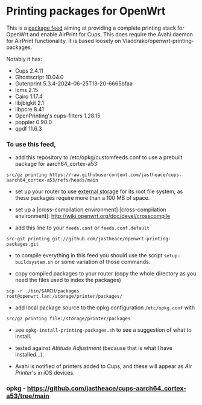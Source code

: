 # Printing packages for OpenWrt

This is a [package feed] aiming at providing a complete printing stack
for OpenWrt and enable AirPrint for Cups. This does require the Avahi daemon for
AirPrint functionality. It is based loosely on Vladdrako/openwrt-printing-packages.

Notably it has:
- Cups 2.4.11
- Ghostscript 10.04.0
- Gutenprint 5.3.4-2024-06-25T13-20-6665bfaa
- lcms 2.15
- Cairo 1.17.4
- libjbigkit 2.1
- libpcre 8.41
- OpenPrinting's cups-filters 1.28.15
- poppler 0.90.0
- qpdf 11.6.3

[package feed]: http://wiki.openwrt.org/doc/devel/feeds

[timesys.com]: http://repository.timesys.com/buildsources/g/ghostscript/

### To use this feed,

- add this repository to /etc/opkg/customfeeds.conf to use a prebuilt package for aarch64_cortex-a53

```
src/gz printing https://raw.githubusercontent.com/jastheace/cups-aarch64_cortex-a53/refs/heads/main
```

- set up your router to use [external storage] for its root file
  system, as these packages require more than a 100 MB of space.

[external storage]: http://wiki.openwrt.org/doc/howto/extroot

- set up a [cross-compilation environment]
[cross-compilation environment]: http://wiki.openwrt.org/doc/devel/crosscompile

- add this line to your `feeds.conf` or `feeds.conf.default`

```
src-git printing git://github.com/jastheace/openwrt-printing-packages.git
```

- to compile everything in this feed you should use the script `setup-buildsystem.sh` or some variation of those commands.

- copy compiled packages to your router (copy the whole directory as you need the files used to index the packages)

```
scp -r ./bin/$ARCH/packages root@openwrt.lan:/storage/printer/packages/
```

- add local package source to the opkg configuration `/etc/opkg.conf` with

```
src/gz printing file:/storage/printer/packages
```

- see `opkg-install-printing-packages.sh` to see a suggestion of what to install.

- tested against *Attitude Adjustment* (because that is what I have installed...).

- Avahi is notified of printers added to Cups, and these will appear as *Air Printer*'s in iOS devices.

### opkg - https://github.com/jastheace/cups-aarch64_cortex-a53/tree/main

